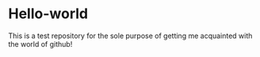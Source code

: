 # Hello-world
This is a test repository for the sole purpose of getting me acquainted with the world of github!
